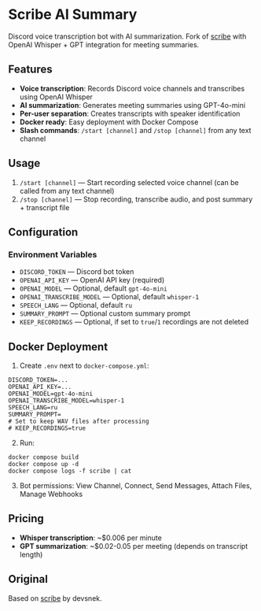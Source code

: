 # Scribe AI Summary

Discord voice transcription bot with AI summarization. Fork of [scribe](https://github.com/devsnek/scribe) with OpenAI Whisper + GPT integration for meeting summaries.

## Features

- **Voice transcription**: Records Discord voice channels and transcribes using OpenAI Whisper
- **AI summarization**: Generates meeting summaries using GPT-4o-mini
- **Per-user separation**: Creates transcripts with speaker identification
- **Docker ready**: Easy deployment with Docker Compose
- **Slash commands**: `/start [channel]` and `/stop [channel]` from any text channel

## Usage

1. `/start [channel]` — Start recording selected voice channel (can be called from any text channel)
2. `/stop [channel]` — Stop recording, transcribe audio, and post summary + transcript file

## Configuration

### Environment Variables

- `DISCORD_TOKEN` — Discord bot token
- `OPENAI_API_KEY` — OpenAI API key (required)
- `OPENAI_MODEL` — Optional, default `gpt-4o-mini`
- `OPENAI_TRANSCRIBE_MODEL` — Optional, default `whisper-1`
- `SPEECH_LANG` — Optional, default `ru`
- `SUMMARY_PROMPT` — Optional custom summary prompt
- `KEEP_RECORDINGS` — Optional, if set to `true`/`1` recordings are not deleted

## Docker Deployment

1) Create `.env` next to `docker-compose.yml`:
```
DISCORD_TOKEN=...
OPENAI_API_KEY=...
OPENAI_MODEL=gpt-4o-mini
OPENAI_TRANSCRIBE_MODEL=whisper-1
SPEECH_LANG=ru
SUMMARY_PROMPT=
# Set to keep WAV files after processing
# KEEP_RECORDINGS=true
```

2) Run:
```
docker compose build
docker compose up -d
docker compose logs -f scribe | cat
```

3) Bot permissions: View Channel, Connect, Send Messages, Attach Files, Manage Webhooks

## Pricing

- **Whisper transcription**: ~$0.006 per minute
- **GPT summarization**: ~$0.02-0.05 per meeting (depends on transcript length)

## Original

Based on [scribe](https://github.com/devsnek/scribe) by devsnek.
